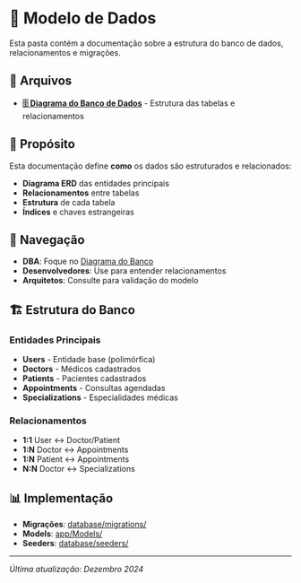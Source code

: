 # 💾 Modelo de Dados

Esta pasta contém a documentação sobre a estrutura do banco de dados, relacionamentos e migrações.

## 📁 Arquivos

- **[🗄️ Diagrama do Banco de Dados](diagrama_banco_dados.md)** - Estrutura das tabelas e relacionamentos

## 🎯 Propósito

Esta documentação define **como** os dados são estruturados e relacionados:

- **Diagrama ERD** das entidades principais
- **Relacionamentos** entre tabelas
- **Estrutura** de cada tabela
- **Índices** e chaves estrangeiras

## 🔗 Navegação

- **DBA**: Foque no [Diagrama do Banco](diagrama_banco_dados.md)
- **Desenvolvedores**: Use para entender relacionamentos
- **Arquitetos**: Consulte para validação do modelo

## 🏗️ Estrutura do Banco

### Entidades Principais
- **Users** - Entidade base (polimórfica)
- **Doctors** - Médicos cadastrados
- **Patients** - Pacientes cadastrados
- **Appointments** - Consultas agendadas
- **Specializations** - Especialidades médicas

### Relacionamentos
- **1:1** User ↔ Doctor/Patient
- **1:N** Doctor ↔ Appointments
- **1:N** Patient ↔ Appointments
- **N:N** Doctor ↔ Specializations

## 📊 Implementação

- **Migrações**: [database/migrations/](../../database/migrations/)
- **Models**: [app/Models/](../../app/Models/)
- **Seeders**: [database/seeders/](../../database/seeders/)

---

*Última atualização: Dezembro 2024*

